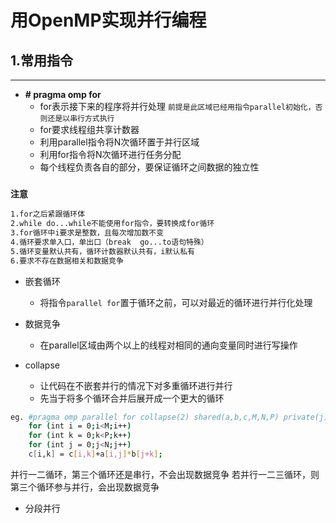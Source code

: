 # 用OpenMP实现并行编程

## 1.常用指令
---
- **# pragma omp for**
  - for表示接下来的程序将并行处理
 `前提是此区域已经用指令parallel初始化，否则还是以串行方式执行`
  - for要求线程组共享计数器
  - 利用parallel指令将N次循环置于并行区域
  - 利用for指令将N次循环进行任务分配
  - 每个线程负责各自的部分，要保证循环之间数据的独立性

### `注意`
```bash
1.for之后紧跟循环体
2.while do...while不能使用for指令，要转换成for循环
3.for循环中i要求是整数，且每次增加数不变
4.循环要求单入口，单出口（break  go...to语句特殊）
5.循环变量默认共有，循环计数器默认共有，i默认私有
6.要求不存在数据相关和数据竞争
```
- 嵌套循环
  - 将指令`parallel for`置于循环之前，可以对最近的循环进行并行化处理
- 数据竞争
  - 在parallel区域由两个以上的线程对相同的通向变量同时进行写操作

- collapse
  - 让代码在不嵌套并行的情况下对多重循环进行并行
  - 先当于将多个循环合并后展开成一个更大的循环
```bash
eg. #pragma omp parallel for collapse(2) shared(a,b,c,M,N,P) private(j)
    for (int i = 0;i<M;i++)
    for (int k = 0;k<P;k++)
    for (int j = 0;j<N;j++)
    c[i,k] = c[i,k]+a[i,j]*b[j+k];
```
并行一二循环，第三个循环还是串行，不会出现数据竞争
若并行一二三循环，则第三个循环参与并行，会出现数据竞争

- 分段并行